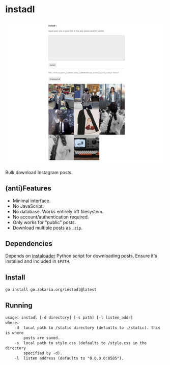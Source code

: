 instadl
=======

![screenshot](scrot.png)

Bulk download Instagram posts.

(anti)Features
--------------

- Minimal interface.
- No JavaScript.
- No database. Works entirely off filesystem.
- No account/authentication required.
- Only works for "public" posts.
- Download multiple posts as `.zip`.

Dependencies
------------

Depends on [instaloader](https://github.com/instaloader/instaloader) Python
script for downloading posts. Ensure it's installed and included in `$PATH`.

Install
-------

	go install go.zakaria.org/instadl@latest

Running
-------

	usage: instadl [-d directory] [-s path] [-l listen_addr]
	where:
		-d	local path to /static directory (defaults to ./static). this is where
		 	posts are saved.
		-s	local path to style.css (defaults to /style.css in the directory
			specified by -d).
		-l	listen address (defaults to "0.0.0.0:8585").

